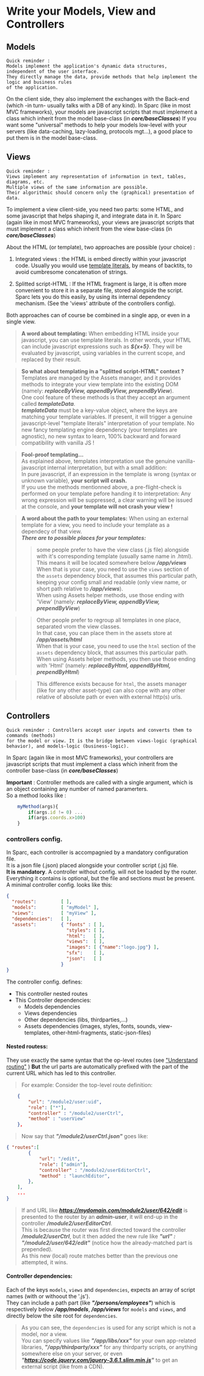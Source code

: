 # Write your Models, View and Controllers

## Models
```text
Quick reminder :
Models implement the application's dynamic data structures, independent of the user interface. 
They directly manage the data, provide methods that help implement the logic and business rules
of the application.
```

On the client side, they also implement the exchanges with the Back-end (which -in turn- usually talks with a DB of any kind).
In Sparc (like in most MVC frameworks), your models are javascript scripts that must implement a class which inherit from the model base-class (in ***core/baseClasses***)
If you want some "universal" methods to help your models low-level with your servers (like data-caching, lazy-loading, protocols mgt...), 
a good place to put them is in the model base-class.

## Views

```text
Quick reminder :
Views implement any representation of information in text, tables, diagrams, etc. 
Multiple views of the same information are possible.  
Their algorithmic should concern only the (graphical) presentation of data.
```

To implement a view client-side, you need two parts: some HTML, and some javascript that helps shaping it, and integrate data in it.
In Sparc (again like in most MVC frameworks), your views are javascript scripts that must implement a class which inherit from the view base-class (in ***core/baseClasses***)

About the HTML (or template), two approaches are possible (your choice) :

1. Integrated views : the HTML is embed directly within your javascript code. Usually you would use [template literals](https://developer.mozilla.org/en-US/docs/Web/JavaScript/Reference/Template_literals), by means of backtits, to avoid cumbresome concatenation of strings.

2. Splitted script-HTML : If the HTML fragment is large, it is often more convenient to store it in a separate file, stored alongside the script. 
Sparc lets you do this easily, by using its internal dependency mechanism. (See the 'views' attribute of the controllers config).

Both approaches can of course be combined in a single app, or even in a single view.

> **A word about templating:**
When embedding HTML inside your javascript, you can use template literals. 
In other words, your HTML can include javascript expressions such as ***${x+5}***.
They will be evaluated by javascript, using variables in the current scope,
and replaced by their result. 

> **So what about templating in a "splitted script-HTML" context ?**  
Templates are managed by the Assets manager, and it provides methods to integrate 
your view template into the existing DOM (namely: ***replaceByView, appendByView,  prependByView***).  
One cool feature of these methods is that they accept an argument called ***templateData***.  
***templateData*** must be a key-value object, where the keys are matching your template variables.
If present, it will trigger a genuine javascript-level "template literals" interpretation 
of your template. No new fancy templating engine dependency (your templates are agnostic), no new syntax to learn,
100% backward and forward compatibility with vanilla JS !

> **Fool-proof templating...**  
As explained above, templates interpretation use the genuine vanilla-javascript internal interpretation, but with a small addition:  
In pure javascript, if an expression in the template is wrong (syntax or unknown variable),
**your script will crash.**  
If you use the methods mentionned above, a pre-flight-check is performed on your
template pefore handing it to interpretation: Any wrong expression will be suppressed, a clear warning will be issued at the console,
and **your template will not crash your view !**

> **A word about the path to your templates:**
When using an external template for a view, you need to include your template as a dependecy of that view.  
***There are to possible places for your templates:***
>> some people prefer to have the view class (.js file) alongside with it's corresponding template (usually same name in .html).
This means it will be located somewhere below ***/app/views***
When that is your case,  you need to use the `views` section of the `assets` dependency block, that assumes this particular path, keeping your config small and readable (only view name, or short path relative to ***/app/views***).  
When using Assets helper methods, use those ending with 'View' (namely: ***replaceByView, appendByView,  prependByView***)   

>> Other people prefer to regroup all templates in one place, separated vrom the view classes.  
In that case, you can place them in the assets store at ***/app/assets/html***  
When that is your case,  you need to use the `html` section of the `assets` dependency block, that assumes this particular path.  
When using Assets helper methods, you then use those ending with 'Html' (namely: ***replaceByHtml, appendByHtml,  prependByHtml***)   

>> This difference exists because for `html`, the assets manager (like for any other asset-type) can also cope with any other relative of absolute path or even with external http(s) urls.


## Controllers
```text
Quick reminder : Controllers accept user inputs and converts them to commands (methods)  
for the model or view. It is the bridge between views-logic (graphical behavior), and models-logic (business-logic).
```

In Sparc (again like in most MVC frameworks), your controllers are javascript scripts that must implement a class which inherit from the controller base-class (in ***core/baseClasses***)

**Important** : Controller methods are called with a single argument, which is an object containing any number of named paramerters.  
So a method looks like :
```javascript
    myMethod(args){
        if(args.id != 0) ...
        if(args.coords.x>100)
    }
```

### controllers config.
In Sparc, each controller is accompagnied by a mandatory configuration file.  
It is a json file (.json) placed alongside your controller script (.js) file.  
**It is mandatory**. A controller without config. will not be loaded by the router.  
Everything it contains is optional, but the file and sections must be present.   
A minimal controller config. looks like this:

```json
{ 
  "routes":         [ ],
  "models":         [ "myModel" ],
  "views":          [ "myView" ],
  "dependencies":   [ ],
  "assets":         { "fonts" : [ ],
                      "styles": [ ],
                      "html":   [ ],
                      "views":  [ ],
                      "images": [ {"name":"logo.jpg"} ],
                      "sfx":    [ ],
                      "json":   [ ]
                    }
}

```

The controller config. defines:

- This controller nested routes
- This Controller dependencies:
    - Models dependencies
    - Views dependencies
    - Other dependencies (libs, thirdparties,...)
    - Assets dependencies (images, styles, fonts, sounds, view-templates, other-html-fragments, static-json-files)


#### Nested routess:
They use exactly the same syntax that the op-level routes (see ["Understand routing"](routing.md) )
**But** the url parts are automatically prefixed with the part of the current URL which has led to this controller.

> For example:
Consider the top-level route definition:
```json
    {
        "url": "/module2/user:uid",
        "role": ["*"],
        "controller" : "/module2/userCtrl",
        "method" : "userView"
    },  
```

> Now say that ***"/module2/userCtrl.json"*** goes like:

```json
{ "routes":[ 
        {
            "url": "/edit",
            "role": ["admin"],
            "controller" : "/module2/userEditorCtrl",
            "method" : "launchEditor",
        },     
    ], 
    ...
}
```

> If and URL like ***https://mydomain.com/module2/user/642/edit*** is presented to the router by an ***admin-user***, 
it will end-up in the controller ***/module2/userEditorCtrl***.  
This is because the router was first directed toward the controller ***/module2/userCtrl***, 
but it then added the new rule like ***"url" : "/module2/user/642/edit"*** (notice how the already-matched part is prepended).  
As this new (local) route matches better than the previous one attempted, it wins.

#### Controller dependencies:

Each of the keys `models`, `views` and `dependencies`, expects an array of script names (with or withoout the '.js').  
They can include a path part (like ***"/persons/employees"***) which is respectively below
***/app/models***, ***/app/views*** for `models` and `views`,  and directly below the site root for `dependencies`.  

> As you can see, the `dependencies` is used for any script which is not a model, nor a view.  
You can specify values like ***"/app/libs/xxx"*** for your own app-related libraries, ***"/app/thirdparty/xxx"*** for any thirdparty scripts, or anything somewhere else on your server, or even ***"https://code.jquery.com/jquery-3.6.1.slim.min.js"*** to get an external script (like from a CDN).




